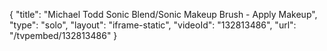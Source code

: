 {
    "title": "Michael Todd Sonic Blend\/Sonic Makeup Brush - Apply Makeup",
    "type": "solo",
    "layout": "iframe-static",
    "videoId": "132813486",
    "url": "\/tvpembed\/132813486"
}